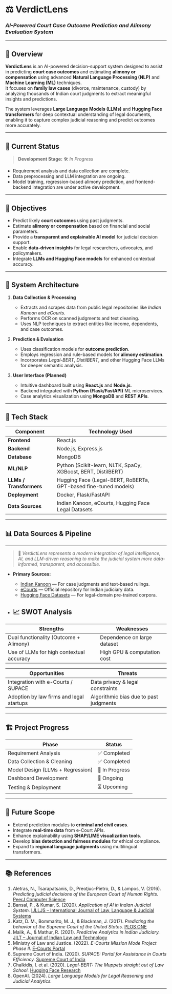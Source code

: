 # ⚖️ VerdictLens  
### *AI-Powered Court Case Outcome Prediction and Alimony Evaluation System*

---

## 📘 Overview  
**VerdictLens** is an AI-powered decision-support system designed to assist in predicting **court case outcomes** and estimating **alimony or compensation** using advanced **Natural Language Processing (NLP)** and **Machine Learning (ML)** techniques.  
It focuses on **family law cases** (divorce, maintenance, custody) by analyzing thousands of Indian court judgments to extract meaningful insights and predictions.

The system leverages **Large Language Models (LLMs)** and **Hugging Face transformers** for deep contextual understanding of legal documents, enabling it to capture complex judicial reasoning and predict outcomes more accurately.

---

## 🚀 Current Status  
> **Development Stage:** 🛠️ *In Progress*  
- Requirement analysis and data collection are complete.  
- Data preprocessing and LLM integration are ongoing.  
- Model training, regression-based alimony prediction, and frontend-backend integration are under active development.  

---

## 🎯 Objectives  
- Predict likely **court outcomes** using past judgments.  
- Estimate **alimony or compensation** based on financial and social parameters.  
- Provide a **transparent and explainable AI model** for judicial decision support.  
- Enable **data-driven insights** for legal researchers, advocates, and policymakers.  
- Integrate **LLMs and Hugging Face models** for enhanced contextual accuracy.

---

## 🧩 System Architecture  

1. **Data Collection & Processing**
   - Extracts and scrapes data from public legal repositories like *Indian Kanoon* and *eCourts*.
   - Performs OCR on scanned judgments and text cleaning.
   - Uses NLP techniques to extract entities like income, dependents, and case outcomes.

2. **Prediction & Evaluation**
   - Uses classification models for **outcome prediction**.
   - Employs regression and rule-based models for **alimony estimation**.
   - Incorporates *Legal-BERT*, *DistilBERT*, and other Hugging Face LLMs for deeper semantic analysis.

3. **User Interface (Planned)**
   - Intuitive dashboard built using **React.js** and **Node.js**.
   - Backend integrated with **Python (Flask/FastAPI)** ML microservices.
   - Case analytics visualization using **MongoDB** and **REST APIs**.

---

## 🧠 Tech Stack

| **Component** | **Technology Used** |
|----------------|---------------------|
| **Frontend** | React.js |
| **Backend** | Node.js, Express.js |
| **Database** | MongoDB |
| **ML/NLP** | Python (Scikit-learn, NLTK, SpaCy, XGBoost, BERT, DistilBERT) |
| **LLMs / Transformers** | Hugging Face (Legal-BERT, RoBERTa, GPT-based fine-tuned models) |
| **Deployment** | Docker, Flask/FastAPI |
| **Data Sources** | Indian Kanoon, eCourts, Hugging Face Legal Datasets |

---

## 📊 Data Sources & Pipeline

---
> 🧾 *VerdictLens represents a modern integration of legal intelligence, AI, and LLM-driven reasoning to make the judicial system more data-informed, transparent, and accessible.*


- **Primary Sources:**  
  - [Indian Kanoon](https://indiankanoon.org) — For case judgments and text-based rulings.  
  - [eCourts](https://ecourts.gov.in) — Official repository for Indian judiciary data.  
  - [Hugging Face Datasets](https://huggingface.co/datasets) — For legal-domain pre-trained corpora.  

- ## 📈 SWOT Analysis

| **Strengths** | **Weaknesses** |
|----------------|----------------|
| Dual functionality (Outcome + Alimony) | Dependence on large dataset |
| Use of LLMs for high contextual accuracy | High GPU & computation cost |

| **Opportunities** | **Threats** |
|------------------|--------------|
| Integration with e-Courts / SUPACE | Data privacy & legal constraints |
| Adoption by law firms and legal startups | Algorithmic bias due to past judgments |

---

## 🏗️ Project Progress  

| **Phase** | **Status** |
|------------|------------|
| Requirement Analysis | ✅ Completed |
| Data Collection & Cleaning | ✅ Completed |
| Model Design (LLMs + Regression) | 🔄 In Progress |
| Dashboard Development | 🔄 Ongoing |
| Testing & Deployment | ⏳ Upcoming |

---

## 🧩 Future Scope  
- Extend prediction modules to **criminal and civil cases**.  
- Integrate **real-time data** from e-Court APIs.  
- Enhance explainability using **SHAP/LIME visualization tools**.  
- Develop **bias detection and fairness modules** for ethical compliance.  
- Expand to **regional language judgments** using multilingual transformers.  

---

## 📚 References  

1. Aletras, N., Tsarapatsanis, D., Preoţiuc-Pietro, D., & Lampos, V. (2016). *Predicting judicial decisions of the European Court of Human Rights.* [PeerJ Computer Science](https://peerj.com/articles/cs-93/)  
2. Bansal, P., & Kumar, S. (2020). *Application of AI in Indian Judicial System.* [IJLLJS – International Journal of Law, Language & Judicial Systems](https://ijlljs.in/)  
3. Katz, D. M., Bommarito, M. J., & Blackman, J. (2017). *Predicting the behavior of the Supreme Court of the United States.* [PLOS ONE](https://journals.plos.org/plosone/article?id=10.1371/journal.pone.0174698)  
4. Malik, A., & Mathur, R. (2021). *Predictive Analytics in Indian Judiciary.* [JILT – Journal of Indian Law and Technology](https://jilt.in/)  
5. Ministry of Law and Justice. (2022). *E-Courts Mission Mode Project Phase II.* [E-Courts Portal](https://ecourts.gov.in/ecourts_home/)  
6. Supreme Court of India. (2020). *SUPACE: Portal for Assistance in Courts Efficiency.* [Supreme Court of India](https://www.sci.gov.in)  
7. Chalkidis, I. et al. (2020). *Legal-BERT: The Muppets straight out of Law School.* [Hugging Face Research](https://huggingface.co/transformers/)  
8. OpenAI. (2024). *Large Language Models for Legal Reasoning and Judicial Analytics.*

---
